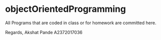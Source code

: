 # objectOrientedProgramming


All Programs that are coded in class or for homework are committed here.

Regards,
Akshat Pande
A2372017036
